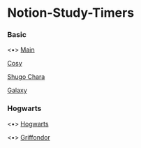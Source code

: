 # Notion-Study-Timers

<h3>Basic</h3>

<•> <a href="https://imchierry.github.io/Notion-Study-Timers/Timer-main"> Main </a>

<a href="https://imchierry.github.io/Notion-Study-Timers/Cosy-timer-main"> Cosy </a>

<a href="https://imchierry.github.io/Notion-Study-Timers/Shugo-Chara-Timer-main"> Shugo Chara </a>

<a href="https://imchierry.github.io/Notion-Study-Timers/galaxy-timer-main"> Galaxy </a>


<h3> Hogwarts </h3>

<•> <a href="https://imchierry.github.io/Notion-Study-Timers/Hogwarts%20rooms"> Hogwarts </a>

<•> <a href="https://imchierry.github.io/Notion-Study-Timers/Hogwarts%20rooms/Griffondor"> Griffondor </a>
